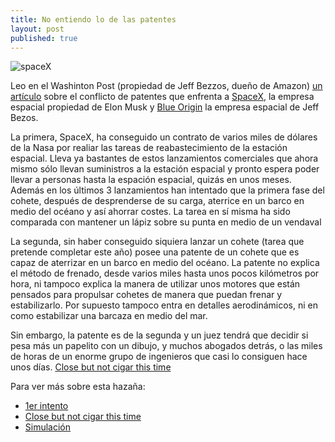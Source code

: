 ```yaml
---
title: No entiendo lo de las patentes
layout: post
published: true
---
```

![spaceX](http://img.washingtonpost.com/blogs/the-switch/files/2015/03/droneship.jpg)

Leo en el Washinton Post (propiedad de Jeff Bezzos, dueño de Amazon) [un artículo](http://www.washingtonpost.com/blogs/the-switch/wp/2015/03/06/clash-of-the-billionaires-elon-musk-and-jeff-bezos-are-duking-it-out-over-space/) sobre el conflicto de patentes que enfrenta a [SpaceX](http://spacex.com), la empresa espacial propiedad de Elon Musk y [Blue Origin](http://www.blueorigin.com/) la empresa espacial de Jeff Bezos.

La primera, SpaceX, ha conseguido un contrato de varios miles de dólares de la Nasa por realiar las tareas de reabastecimiento de la estación espacial. Lleva ya bastantes de estos lanzamientos  comerciales que ahora mismo sólo llevan suministros a la estación espacial y pronto espera poder llevar a personas hasta la espación espacial, quizás en unos meses. Además en los últimos 3 lanzamientos han intentado que la primera fase del cohete, después de desprenderse de su carga, aterrice en un barco en medio del océano y así ahorrar costes. La tarea en sí misma ha sido comparada con mantener un lápiz sobre su punta en medio de un vendaval	

La segunda, sin haber conseguido siquiera lanzar un cohete (tarea que pretende completar este año) posee una patente de un cohete que es capaz de aterrizar en un barco en medio del océano. La patente no explica el método de frenado, desde varios miles hasta unos pocos kilómetros por hora, ni tampoco explica la manera de utilizar unos motores que están pensados para propulsar cohetes de manera que puedan frenar y estabilizarlo. Por supuesto tampoco entra en detalles aerodinámicos, ni en como estabilizar una barcaza en medio del mar. 

Sin embargo, la patente es de la segunda y un juez tendrá que decidir si pesa más un papelito con un dibujo, y muchos abogados detrás, o las miles de horas de un enorme grupo de ingenieros que casi lo consiguen hace unos días. [Close but not cigar this time](https://vine.co/v/OjqeYWWpVWK)

Para ver más sobre esta hazaña: 

* [1er intento](http://www.spacex.com/news/2014/12/16/x-marks-spot-falcon-9-attempts-ocean-platform-landing)
* [Close but not cigar this time](https://vine.co/v/OjqeYWWpVWK) 
* [Simulación](https://www.youtube.com/watch?v=PXv-6i7aJT0)





